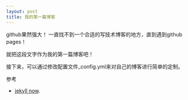 ```yaml
---
layout: post
title: 我的第一篇博客
---
```

github果然强大！
一直找不到一个合适的写技术博客的地方，直到遇到github pages！

就把这段文字作为我的第一篇博客吧！

接下来，可以通过修改配置文件_config.yml来对自己的博客进行简单的定制。

参考
- [jekyll now](https://github.com/barryclark/jekyll-now).
